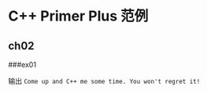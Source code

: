C++ Primer Plus 范例
================================================================================

ch02
--------------------------------------------------------------------------------

###ex01

输出 
`
	Come up and C++ me some time.
	You won't regret it!
`
